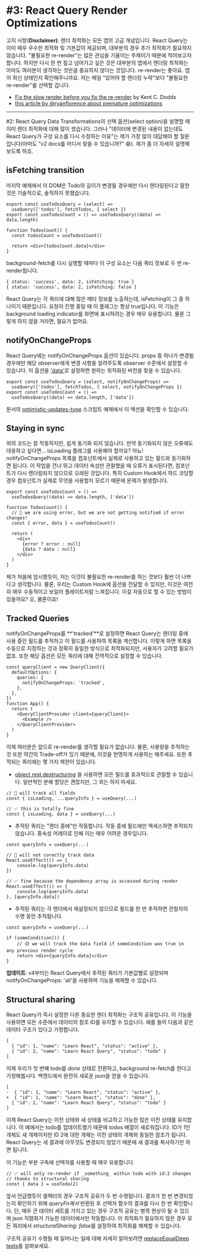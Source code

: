 # #3: React Query Render Optimizations

고지 사항(**Disclaimer)**: 렌더 최적화는 모든 앱의 고급 개념입니다. React Query는 이미 매우 우수한 최적화 및 기본값이 제공되며, 대부분의 경우 추가 최적화가 필요하지 않습니다. "불필요한 re-render"는 많은 관심을 기울이는 주제이기 때문에 적어보고자 합니다. 하지만 다시 한 번 짚고 넘어가고 싶은 것은 대부분의 앱에서 렌더링 최적화는 아마도 여러분이 생각하는 것만큼 중요하지 않다는 것입니다. re-render는 좋아요. 앱이 최신 상태인지 확인해주니까요. 저는 매일 "있어야 할 렌더링 누락"보다 "불필요한 re-render"를 선택할 겁니다.

- [Fix the slow render before you fix the re-render](https://kentcdodds.com/blog/fix-the-slow-render-before-you-fix-the-re-render) by Kent C. Dodds
- [this article by @ryanflorence about premature optimizations](https://cdb.reacttraining.com/react-inline-functions-and-performance-bdff784f5578)

---

#2: React Query Data Transformations의 선택 옵션(select option)을 설명할 때 이미 렌더 최적화에 대해 많이 썼습니다. 그러나 "데이터에 변경된 내용이 없는데도 React Query가 구성 요소를 다시 수정하는 이유"는 제가 가장 많이 대답해야 할 질문입니다(아마도 "v2 docs를 어디서 찾을 수 있습니까?" 😅). 제가 좀 더 자세히 설명해보도록 하죠.

## **isFetching transition**

마지막 예제에서 이 DOM은 Todo의 길이가 변경될 경우에만 다시 렌더링된다고 말한 것은 기술적으로, 솔직하지 못했습니다.

```tsx
export const useTodosQuery = (select) =>
  useQuery(['todos'], fetchTodos, { select })
export const useTodosCount = () => useTodosQuery((data) => data.length)

function TodosCount() {
  const todosCount = useTodosCount()

  return <div>{todosCount.data}</div>
}
```

background-fetch를 다시 실행할 때마다 이 구성 요소는 다음 쿼리 정보로 두 번  re-render됩니다.

```tsx
{ status: 'success', data: 2, isFetching: true }
{ status: 'success', data: 2, isFetching: false }
```

React Query는 각 쿼리에 대해 많은 메타 정보를 노출하는데, isFetching이 그 중 하나이기 때문입니다. 요청이 진행 중일 때 이 플래그는 항상 true입니다. 이 기능은 background loading indicator를 화면에 표시하려는 경우 매우 유용합니다. 물론 그렇게 하지 않을 거라면, 필요가 없어요.

## **notifyOnChangeProps**

React Query에는 notifyOnChangeProps 옵션이 있습니다. props 중 하나가 변경될 경우에만 해당 observer에게 변경 사항을 알려주도록 observer 수준에서 설정할 수 있습니다. 이 옵션을 ['data'](notion://www.notion.so/%EC%9C%BC)로 설정하면 원하는 최적화된 버전을 찾을 수 있습니다.

```tsx
export const useTodosQuery = (select, notifyOnChangeProps) =>
  useQuery(['todos'], fetchTodos, { select, notifyOnChangeProps })
export const useTodosCount = () =>
  useTodosQuery((data) => data.length, ['data'])
```

문서의 [optimistic-updates-type](https://github.com/tannerlinsley/react-query/blob/9023b0d1f01567161a8c13da5d8d551a324d6c23/examples/optimistic-updates-typescript/pages/index.tsx#L35-L48) 스크립트 예제에서 이 액션을 확인할 수 있습니다.

## **Staying in sync**

위의 코드는 잘 작동하지만, 쉽게 동기화 되지 않습니다. 만약 동기화되지 않은 오류에도 대응하고 싶다면... isLoading 플래그를 사용해야 할까요? 아뇨! notifyOnChangeProps 목록을 컴포넌트에서 실제로 사용하고 있는 필드와 동기화하면 됩니다. 이 작업을 건너 뛰고 데이터 속성만 관찰했을 때 오류가 표시된다면, 컴포넌트가 다시 렌더링되지 않으므로 오래된 것입니다. 특히 Custom Hook에서 하드 코딩할 경우 컴포넌트가 실제로 무엇을 사용할지 모르기 때문에 문제가 발생합니다.

```tsx
export const useTodosCount = () =>
  useTodosQuery((data) => data.length, ['data'])

function TodosCount() {
  // 🚨 we are using error, but we are not getting notified if error changes!
  const { error, data } = useTodosCount()

  return (
    <div>
      {error ? error : null}
      {data ? data : null}
    </div>
  )
}
```

제가 처음에 암시했듯이, 저는 이것이 불필요한 re-render를 하는 것보다 훨씬 더 나쁘다고 생각합니다. 물론, 우리는 Custom Hook에 옵션을 전달할 수 있지만, 이것은 여전히 매우 수동적이고 보일러 플레이트처럼 느껴집니다. 이걸 자동으로 할 수 있는 방법이 있을까요? 오, 물론이죠!

## **Tracked Queries**

notifyOnChangeProps를 **'tracked'**로 설정하면 React Query는 렌더링 중에 사용 중인 필드를 추적하고 이 필드를 사용하여 목록을 계산합니다. 이렇게 하면 목록을 수동으로 지정하는 것과 정확히 동일한 방식으로 최적화되지만, 사용자가 고려할 필요가 없죠. 또한 해당 옵션은 모든 쿼리에 대해 전역적으로 설정할 수 있습니다.

```tsx
const queryClient = new QueryClient({
  defaultOptions: {
    queries: {
      notifyOnChangeProps: 'tracked',
    },
  },
})
function App() {
  return (
    <QueryClientProvider client={queryClient}>
      <Example />
    </QueryClientProvider>
  )
}
```

이제 여러분은 앞으로 re-render를 생각할 필요가 없습니다. 물론, 사용량을 추적하는 것 또한 약간의 Trade-off가 있기 때문에, 이것을 현명하게 사용하는 해주세요. 또한 추적되는 쿼리에는 몇 가지 제한이 있습니다.

- [object rest destructuring](https://github.com/tc39/proposal-object-rest-spread/blob/6ee4ce3cdda246746fc46fb149bb8b43c28e704d/Rest.md) 을 사용하면 모든 필드를 효과적으로 관찰할 수 있습니다. 일반적인 분해 할당은 괜찮지만, 그 외는 하지 마세요.

```tsx
// 🚨 will track all fields
const { isLoading, ...queryInfo } = useQuery(...)

// ✅ this is totally fine
const { isLoading, data } = useQuery(...)
```

- 추적된 쿼리는 "렌더 중에"만 작동합니다. 작동 중에 필드에만 액세스하면 추적되지 않습니다. 종속성 어레이로 인해 이는 매우 어려운 경우입니다.

```tsx
const queryInfo = useQuery(...)

// 🚨 will not corectly track data
React.useEffect(() => {
    console.log(queryInfo.data)
})

// ✅ fine because the dependency array is accessed during render
React.useEffect(() => {
    console.log(queryInfo.data)
}, [queryInfo.data])
```

- 추적된 쿼리는 각 렌더에서 재설정되지 않으므로 필드를 한 번 추적하면 관찰자의 수명 동안 추적됩니다.

```tsx
const queryInfo = useQuery(...)

if (someCondition()) {
    // 🟡 we will track the data field if someCondition was true in any previous render cycle
    return <div>{queryInfo.data}</div>
}
```

**업데이트**: v4부터는 React Query에서 추적된 쿼리가 기본값별로 설정되며 notifyOnChangeProps: 'all'을 사용하여 기능을 해제할 수 있습니다.

## **Structural sharing**

React Query가 즉시 설정한 다른 중요한 렌더 최적화는 구조적 공유입니다. 이 기능을 사용하면 모든 수준에서 데이터의 참조 ID를 유지할 수 있습니다. 예를 들어 다음과 같은 데이터 구조가 있다고 가정합니다.

```tsx
[
  { "id": 1, "name": "Learn React", "status": "active" },
  { "id": 2, "name": "Learn React Query", "status": "todo" }
]
```

이제 우리가 첫 번째 todo를 *done* 상태로 전환하고, background re-fetch를 한다고 가정해봅시다. 백엔드에서 완전히 새로운 json을 얻을 수 있습니다.

```tsx
[
-  { "id": 1, "name": "Learn React", "status": "active" },
+  { "id": 1, "name": "Learn React", "status": "done" },
  { "id": 2, "name": "Learn React Query", "status": "todo" }
]
```

이제 React Query는 이전 상태와 새 상태를 비교하고 가능한 많은 이전 상태를 유지합니다. 이 예에서는 todo를 업데이트했기 때문에 todos 배열이 새로워집니다. ID가 1인 개체도 새 개체이지만 ID 2에 대한 개체는 이전 상태의 개체와 동일한 참조가 됩니다. React Query는 새 결과에 아무것도 변경되지 않았기 때문에 새 결과를 복사하기만 하면 됩니다.

이 기능은 부분 구독에 선택자를 사용할 때 매우 유용합니다.

```tsx
// ✅ will only re-render if _something_ within todo with id:2 changes
// thanks to structural sharing
const { data } = useTodo(2)
```

앞서 언급했듯이 셀렉터의 경우 구조적 공유가 두 번 수행됩니다. 결과가 한 번 변경되었는지 확인하기 위해 *queryFn에서* 반환된 후 선택자 함수의 결과를 다시 한 번 확인합니다. 단, 매우 큰 데이터 세트를 가지고 있는 경우 구조적 공유는 병목 현상이 될 수 있으며 json 직렬화가 가능한 데이터에서만 작동합니다. 이 최적화가 필요하지 않은 경우 모든 쿼리에서 *structuralSharing: false*를 설정하여 최적화를 해제할 수 있습니다.

구조적 공유가 수행될 때 일어나는 일에 대해 자세히 알아보려면 [replaceEqualDeep tests](https://github.com/tannerlinsley/react-query/blob/80cecef22c3e088d6cd9f8fbc5cd9e2c0aab962f/src/core/tests/utils.test.tsx#L97-L304)를 살펴보세요.